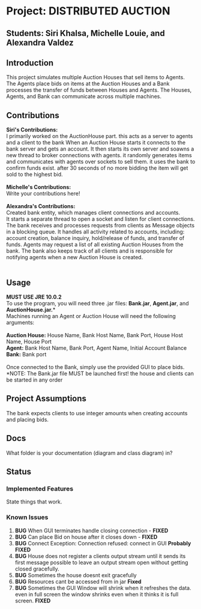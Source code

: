 # Project: DISTRIBUTED AUCTION
## Students:  Siri Khalsa, Michelle Louie, and Alexandra Valdez

## Introduction
This project simulates multiple Auction Houses that sell items to Agents. 
The Agents place bids on items at the Auction Houses and a Bank processes 
the transfer of funds between Houses and Agents. The Houses, Agents, and Bank 
can communicate across multiple machines. 

## Contributions
**Siri's Contributions:**<br>
I primarily worked on the AuctionHouse part. this acts as a server to agents and a client  to the bank
When an Auction House starts it connects to the bank server and gets an account. It then starts its own server
and soawns a new thread to broker connections with agents. it randomly generates items and communicates with agents over sockets
to sell them. it uses the bank to confirm funds exist. after 30 seconds of no more bidding the item will get sold to the highest bid.
<br><br>
**Michelle's Contributions:**<br>
Write your contributions here!
<br><br>
**Alexandra's Contributions:**<br>
Created bank entity, which manages client connections and accounts.   
It starts a separate thread to open a socket and listen for client connections.
The bank receives and processes requests from clients as Message objects in a blocking queue.
It handles all activity related to accounts, including: 
account creation, balance inquiry, hold/release of funds, and transfer of funds.
Agents may request a list of all existing Auction Houses from the bank.
The bank also keeps track of all clients and is responsible for notifying agents 
when a new Auction House is created.
<br><br>


## Usage

**MUST USE JRE 10.0.2**<br>
To use the program, you will need three .jar files: **Bank.jar**, **Agent.jar**, and **AuctionHouse.jar.***<br>
Machines running an Agent or Auction House will need the following arguments: <br><br>
**Auction House:** House Name, Bank Host Name, Bank Port, House Host Name, House Port<br>
**Agent:** Bank Host Name, Bank Port, Agent Name, Initial Account Balance<br>
**Bank:** Bank port<br><br>
Once connected to the Bank, simply use the provided GUI to place bids. 
<br>
*NOTE: The Bank.jar file MUST be launched first! the house and clients can be started in any order

## Project Assumptions
The bank expects clients to use integer amounts when creating accounts and placing bids.

## Docs
What folder is your documentation (diagram and class diagram) in?

## Status
### Implemented Features
State things that work.

### Known Issues
1. **BUG** When GUI terminates handle closing connection - **FIXED**
2. **BUG** Can place Bid on house after it closes down - **FIXED**
3. **BUG** Connect Exception: Connection refused: connect in GUI **Probably FIXED**
4. **BUG** House does not register a clients output stream until it sends its first message
possible to leave an output stream open without getting closed gracefully.
5. **BUG** Sometimes the house doesnt exit gracefully
6. **BUG** Resources cant be accessed from in jar **Fixed**
7. **BUG** Sometimes the GUI Window will shrink when it refreshes the data. even in full screen the window shrinks even when it thinks it is full screen. **FIXED**

